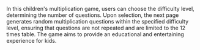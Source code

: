 In this children's multiplication game, users can choose the difficulty level, determining the number of questions. Upon selection, the next page generates random multiplication questions within the specified difficulty level, ensuring that questions are not repeated and are limited to the 12 times table. The game aims to provide an educational and entertaining experience for kids.
